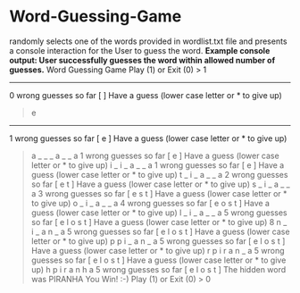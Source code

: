 # Word-Guessing-Game
randomly selects one of the words provided in wordlist.txt file and presents a console interaction for the User to guess the word.
**Example console output: User successfully guesses the word within allowed number of guesses.**
Word Guessing Game
Play (1) or Exit (0) > 1
_ _ _ _ _ _ _
0 wrong guesses so far [ ]
Have a guess (lower case letter or * to give up)
> e
_ _ _ _ _ _ _
1 wrong guesses so far [ e ]
Have a guess (lower case letter or * to give up)
> a
_ _ _ a _ _ a
1 wrong guesses so far [ e ]
Have a guess (lower case letter or * to give up)
> i
_ i _ a _ _ a
1 wrong guesses so far [ e ]
Have a guess (lower case letter or * to give up)
> t
_ i _ a _ _ a
2 wrong guesses so far [ e t ]
Have a guess (lower case letter or * to give up)
> s
_ i _ a _ _ a
3 wrong guesses so far [ e s t ]
Have a guess (lower case letter or * to give up)
> o
_ i _ a _ _ a
4 wrong guesses so far [ e o s t ]
Have a guess (lower case letter or * to give up)
> l
_ i _ a _ _ a
5 wrong guesses so far [ e l o s t ]
Have a guess (lower case letter or * to give up)
8
> n
_ i _ a n _ a
5 wrong guesses so far [ e l o s t ]
Have a guess (lower case letter or * to give up)
> p
p i _ a n _ a
5 wrong guesses so far [ e l o s t ]
Have a guess (lower case letter or * to give up)
> r
p i r a n _ a
5 wrong guesses so far [ e l o s t ]
Have a guess (lower case letter or * to give up)
> h
p i r a n h a
5 wrong guesses so far [ e l o s t ]
The hidden word was PIRANHA
You Win! :-)
Play (1) or Exit (0) > 0
